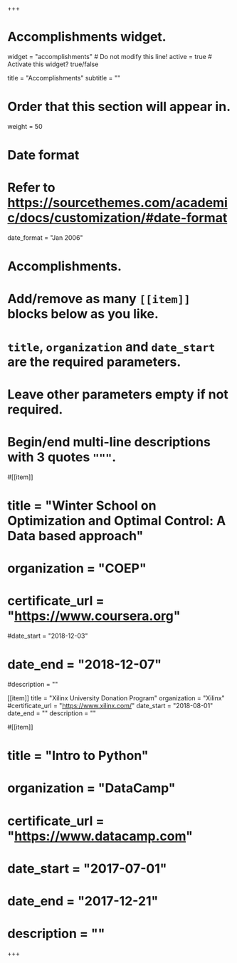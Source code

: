 +++
# Accomplishments widget.
widget = "accomplishments"  # Do not modify this line!
active = true  # Activate this widget? true/false

title = "Accomplish&shy;ments"
subtitle = ""

# Order that this section will appear in.
weight = 50

# Date format
#   Refer to https://sourcethemes.com/academic/docs/customization/#date-format
date_format = "Jan 2006"

# Accomplishments.
#   Add/remove as many `[[item]]` blocks below as you like.
#   `title`, `organization` and `date_start` are the required parameters.
#   Leave other parameters empty if not required.
#   Begin/end multi-line descriptions with 3 quotes `"""`.

#[[item]]
# title = "Winter School on Optimization and Optimal Control: A Data based approach"
# organization = "COEP"
# certificate_url = "https://www.coursera.org"
#date_start = "2018-12-03"
# date_end = "2018-12-07"
#description = ""

[[item]]
  title = "Xilinx University Donation Program"
  organization = "Xilinx"
  #certificate_url = "https://www.xilinx.com/"
  date_start = "2018-08-01"
  date_end = ""
  description = ""
  
#[[item]]
#  title = "Intro to Python"
#  organization = "DataCamp"
#  certificate_url = "https://www.datacamp.com"
#  date_start = "2017-07-01"
#  date_end = "2017-12-21"
#  description = ""

+++
